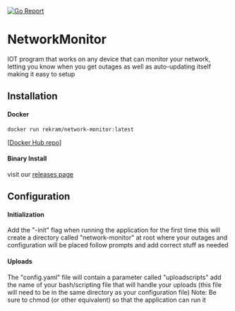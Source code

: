 [![Go Report](https://goreportcard.com/badge/github.com/rekram1-node/NetworkMonitor)](https://goreportcard.com/report/github.com/rekram1-node/NetworkMonitor)

# NetworkMonitor
IOT program that works on any device that can monitor your network, letting you know when you get outages as well as auto-updating itself making it easy to setup

## Installation
#### Docker
```shell
docker run rekram/network-monitor:latest
```
[[Docker Hub repo](https://hub.docker.com/repository/docker/rekram/network-monitor)]

#### Binary Install
visit our [releases page](https://github.com/rekram1-node/NetworkMonitor/releases)

## Configuration
#### Initialization
Add the "-init" flag when running the application for the first time
this will create a directory called "network-monitor" at root where your outages and configuration will be placed
follow prompts and add correct stuff as needed

#### Uploads
The "config.yaml" file will contain a parameter called "uploadscripts" add the name of your bash/scripting file that will handle your uploads (this file will need to be in the same directory as your configuration file)
Note: Be sure to chmod (or other equivalent) so that the application can run it